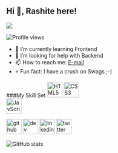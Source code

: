 ## Hi 👋, Rashite here!
![](https://www.linkedin.com/in/rashita-mehta-350346197)

![Profile views](https://gpvc.arturio.dev/Rashita123) 
- 🌱 I’m currently learning Frontend 
- 🤔 I’m looking for help with Backend 
- 📫 How to reach me: [E-mail](mehta.rashita18@gmail.com) 
- ⚡ Fun fact: I have a crush on Swags ;-) 

###My Skill Set
<img src='https://www.svgrepo.com/show/197982/html.svg' alt='HTML5' height='40'>
<img src='https://www.svgrepo.com/show/303481/css-3-logo.svg' alt='CSS3' height='40'>  
<img src='https://www.svgrepo.com/show/303206/javascript-logo.svg' alt='JavScript' height='40'>  



[<img src='https://cdn.jsdelivr.net/npm/simple-icons@3.0.1/icons/github.svg' alt='github' height='40'>](https://github.com/Rashita123)  [<img src='https://cdn.jsdelivr.net/npm/simple-icons@3.0.1/icons/hashnode.svg' alt='dev' height='40'>](https://rashitamehta.hashnode.dev)  [<img src='https://cdn.jsdelivr.net/npm/simple-icons@3.0.1/icons/linkedin.svg' alt='linkedin' height='40'>](https://www.linkedin.com/in/https://www.linkedin.com/in/rashita-mehta-350346197/)  [<img src='https://cdn.jsdelivr.net/npm/simple-icons@3.0.1/icons/twitter.svg' alt='twitter' height='40'>](https://twitter.com/https://twitter.com/rashitamehta)  

![GitHub stats](https://github-readme-stats.vercel.app/api?username=Rashita123&show_icons=true)  

 
